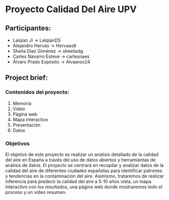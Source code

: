 # Proyecto Calidad Del Aire UPV

## Participantes: 
- Laiqian Ji -> LaiqianDS
- Alejandro Hervás -> Hervaas8
- Sheila Díaz Giménez -> sheeiladg
- Carles Navarro Esteve -> carlesnaes
- Álvaro Prado Expósito -> Alvaaroo24

## Project brief:

### Contenidos del proyecto:
1. Memoria 
2. Vídeo
3. Página web
4. Mapa interactivo
5. Presentación
6. Datos

### Objetivos
El objetivo de este proyecto es realizar un análisis detallado de la calidad del aire en España a través del uso de datos abiertos y herramientas de análisis de datos. El proyecto se centrará en recopilar y analizar datos de la calidad del aire de diferentes ciudades españolas para identificar patrones y tendencias en la contaminación del aire. Asimismo, trataremos de realizar inferencia para predecir la calidad del aire a 5-10 años vista, un mapa interactivo con los resultados, una página web donde mostraremos todo el proceso y un vídeo resumen.
